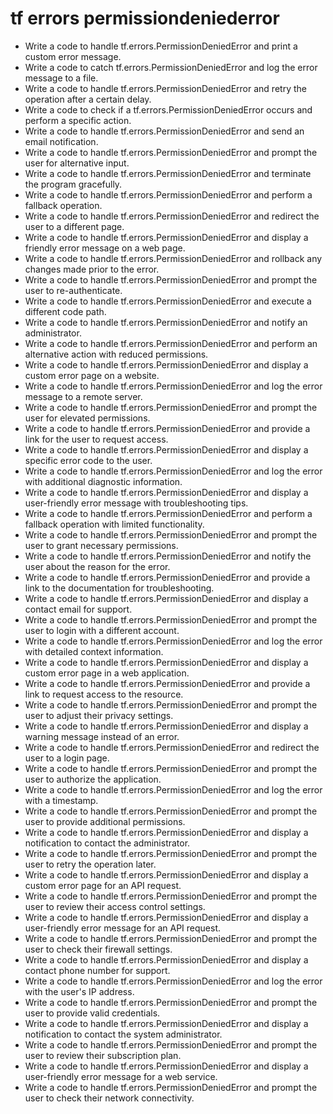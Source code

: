 # tf errors permissiondeniederror

- Write a code to handle tf.errors.PermissionDeniedError and print a custom error message.
- Write a code to catch tf.errors.PermissionDeniedError and log the error message to a file.
- Write a code to handle tf.errors.PermissionDeniedError and retry the operation after a certain delay.
- Write a code to check if a tf.errors.PermissionDeniedError occurs and perform a specific action.
- Write a code to handle tf.errors.PermissionDeniedError and send an email notification.
- Write a code to handle tf.errors.PermissionDeniedError and prompt the user for alternative input.
- Write a code to handle tf.errors.PermissionDeniedError and terminate the program gracefully.
- Write a code to handle tf.errors.PermissionDeniedError and perform a fallback operation.
- Write a code to handle tf.errors.PermissionDeniedError and redirect the user to a different page.
- Write a code to handle tf.errors.PermissionDeniedError and display a friendly error message on a web page.
- Write a code to handle tf.errors.PermissionDeniedError and rollback any changes made prior to the error.
- Write a code to handle tf.errors.PermissionDeniedError and prompt the user to re-authenticate.
- Write a code to handle tf.errors.PermissionDeniedError and execute a different code path.
- Write a code to handle tf.errors.PermissionDeniedError and notify an administrator.
- Write a code to handle tf.errors.PermissionDeniedError and perform an alternative action with reduced permissions.
- Write a code to handle tf.errors.PermissionDeniedError and display a custom error page on a website.
- Write a code to handle tf.errors.PermissionDeniedError and log the error message to a remote server.
- Write a code to handle tf.errors.PermissionDeniedError and prompt the user for elevated permissions.
- Write a code to handle tf.errors.PermissionDeniedError and provide a link for the user to request access.
- Write a code to handle tf.errors.PermissionDeniedError and display a specific error code to the user.
- Write a code to handle tf.errors.PermissionDeniedError and log the error with additional diagnostic information.
- Write a code to handle tf.errors.PermissionDeniedError and display a user-friendly error message with troubleshooting tips.
- Write a code to handle tf.errors.PermissionDeniedError and perform a fallback operation with limited functionality.
- Write a code to handle tf.errors.PermissionDeniedError and prompt the user to grant necessary permissions.
- Write a code to handle tf.errors.PermissionDeniedError and notify the user about the reason for the error.
- Write a code to handle tf.errors.PermissionDeniedError and provide a link to the documentation for troubleshooting.
- Write a code to handle tf.errors.PermissionDeniedError and display a contact email for support.
- Write a code to handle tf.errors.PermissionDeniedError and prompt the user to login with a different account.
- Write a code to handle tf.errors.PermissionDeniedError and log the error with detailed context information.
- Write a code to handle tf.errors.PermissionDeniedError and display a custom error page in a web application.
- Write a code to handle tf.errors.PermissionDeniedError and provide a link to request access to the resource.
- Write a code to handle tf.errors.PermissionDeniedError and prompt the user to adjust their privacy settings.
- Write a code to handle tf.errors.PermissionDeniedError and display a warning message instead of an error.
- Write a code to handle tf.errors.PermissionDeniedError and redirect the user to a login page.
- Write a code to handle tf.errors.PermissionDeniedError and prompt the user to authorize the application.
- Write a code to handle tf.errors.PermissionDeniedError and log the error with a timestamp.
- Write a code to handle tf.errors.PermissionDeniedError and prompt the user to provide additional permissions.
- Write a code to handle tf.errors.PermissionDeniedError and display a notification to contact the administrator.
- Write a code to handle tf.errors.PermissionDeniedError and prompt the user to retry the operation later.
- Write a code to handle tf.errors.PermissionDeniedError and display a custom error page for an API request.
- Write a code to handle tf.errors.PermissionDeniedError and prompt the user to review their access control settings.
- Write a code to handle tf.errors.PermissionDeniedError and display a user-friendly error message for an API request.
- Write a code to handle tf.errors.PermissionDeniedError and prompt the user to check their firewall settings.
- Write a code to handle tf.errors.PermissionDeniedError and display a contact phone number for support.
- Write a code to handle tf.errors.PermissionDeniedError and log the error with the user's IP address.
- Write a code to handle tf.errors.PermissionDeniedError and prompt the user to provide valid credentials.
- Write a code to handle tf.errors.PermissionDeniedError and display a notification to contact the system administrator.
- Write a code to handle tf.errors.PermissionDeniedError and prompt the user to review their subscription plan.
- Write a code to handle tf.errors.PermissionDeniedError and display a user-friendly error message for a web service.
- Write a code to handle tf.errors.PermissionDeniedError and prompt the user to check their network connectivity.